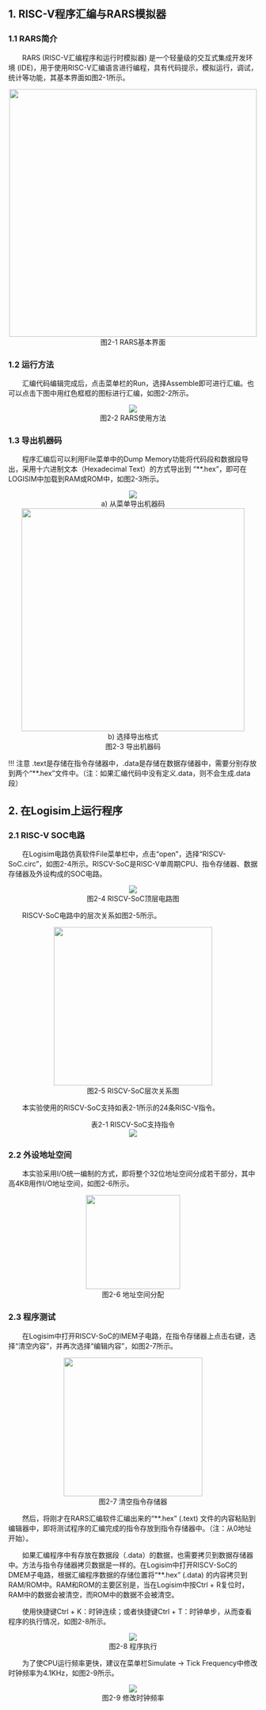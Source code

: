 ## 1. RISC-V程序汇编与RARS模拟器

### 1.1 RARS简介

&emsp;&emsp;RARS (RISC-V汇编程序和运行时模拟器) 是一个轻量级的交互式集成开发环境 (IDE)，用于使用RISC-V汇编语言进行编程，具有代码提示，模拟运行，调试，统计等功能，其基本界面如图2-1所示。

<center><img src = "../assets/2-1.png" width = 500></center>
<center>图2-1 RARS基本界面</center>


### 1.2 运行方法

&emsp;&emsp;汇编代码编辑完成后，点击菜单栏的Run，选择Assemble即可进行汇编。也可以点击下图中用红色框框的图标进行汇编，如图2-2所示。

<center><img src = "../assets/2-2.png"></center>
<center>图2-2 RARS使用方法</center>


### 1.3 导出机器码

&emsp;&emsp;程序汇编后可以利用File菜单中的Dump Memory功能将代码段和数据段导出，采用十六进制文本（Hexadecimal Text）的方式导出到 “**.hex”，即可在LOGISIM中加载到RAM或ROM中，如图2-3所示。

<center><img src = "../assets/2-3a.png"></center>
<center>a) 从菜单导出机器码</center>

<center><img src = "../assets/2-3b.png" width = 450></center>
<center>b) 选择导出格式</center>
<center>图2-3 导出机器码</center>

!!! 注意
    .text是存储在指令存储器中，.data是存储在数据存储器中，需要分别存放到两个“**.hex”文件中。（注：如果汇编代码中没有定义.data，则不会生成.data段）



## 2. 在Logisim上运行程序

### 2.1 RISC-V SOC电路

&emsp;&emsp;在Logisim电路仿真软件File菜单栏中，点击“open”，选择“RISCV-SoC.circ”，如图2-4所示。RISCV-SoC是RISC-V单周期CPU、指令存储器、数据存储器及外设构成的SOC电路。

<center><img src = "../assets/2-4.png"></center>
<center>图2-4 RISCV-SoC顶层电路图</center>

&emsp;&emsp;RISCV-SoC电路中的层次关系如图2-5所示。

<center><img src = "../assets/2-5.png" width = 320></center>
<center>图2-5 RISCV-SoC层次关系图</center>

&emsp;&emsp;本实验使用的RISCV-SoC支持如表2-1所示的24条RISC-V指令。

<center>表2-1 RISCV-SoC支持指令</center>
<center><img src = "../assets/t2-1.png"></center>


### 2.2 外设地址空间

&emsp;&emsp;本实验采用I/O统一编制的方式，即将整个32位地址空间分成若干部分，其中高4KB用作I/O地址空间，如图2-6所示。

<center><img src = "../assets/2-6.png" width = 190></center>
<center>图2-6 地址空间分配</center>


### 2.3 程序测试

&emsp;&emsp;在Logisim中打开RISCV-SoC的IMEM子电路，在指令存储器上点击右键，选择“清空内容”，并再次选择“编辑内容”，如图2-7所示。

<center><img src = "../assets/2-7.png" width = 280></center>
<center>图2-7 清空指令存储器</center>

&emsp;&emsp;然后，将刚才在RARS汇编软件汇编出来的“**.hex” (.text) 文件的内容粘贴到编辑器中，即将测试程序的汇编完成的指令存放到指令存储器中。（注：从0地址开始）。

&emsp;&emsp;如果汇编程序中有存放在数据段（.data）的数据，也需要拷贝到数据存储器中。方法与指令存储器拷贝数据是一样的。在Logisim中打开RISCV-SoC的DMEM子电路，根据汇编程序数据的存储位置将“**.hex” (.data) 的内容拷贝到RAM/ROM中。RAM和ROM的主要区别是，当在Logisim中按Ctrl + R复位时，RAM中的数据会被清空，而ROM中的数据不会被清空。

&emsp;&emsp;使用快捷键Ctrl + K：时钟连续；或者快捷键Ctrl + T：时钟单步，从而查看程序的执行情况，如图2-8所示。

<center><img src = "../assets/2-8.png"></center>
<center>图2-8 程序执行</center>

&emsp;&emsp;为了使CPU运行频率更快，建议在菜单栏Simulate -> Tick Frequency中修改时钟频率为4.1KHz，如图2-9所示。

<center><img src = "../assets/2-9.png"></center>
<center>图2-9 修改时钟频率</center>

